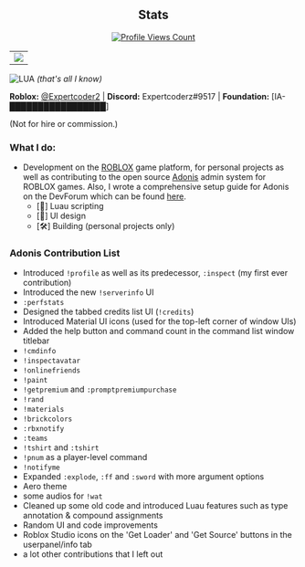 <h2 align="center">Stats</h2>
<a href="https://github.com/Expertcoderz">
  <p align="center">
    <img src="https://komarev.com/ghpvc/?username=Expertcoderz" alt="Profile Views Count">
  </p>
</a>

<p align="center">
<table>
  <tr>
    <td align="center" style="padding=0;width=100%;">
      <img src="https://github-readme-stats.vercel.app/api/?username=Expertcoderz&title_color=00fff2&text_color=00fff2&show_icons=true&bg_color=00000000&hide_border=true&icon_color=00fff2&hide_title=false&count_private=true&hide=stars" />
    </td>
  </tr>
</table>
</p>

![LUA](https://img.shields.io/badge/Luau-2C2D72?style=for-the-badge&logo=lua&logoColor=white) _(that's all I know)_

**Roblox:** [@Expertcoder2](https://www.roblox.com/users/644946329/profile) | **Discord:** Expertcoderz#9517 | **Foundation:** [IA-[█████████████████](http://scpfoundation.org/)]

(Not for hire or commission.)

### What I do:
- Development on the [ROBLOX](https://www.roblox.com) game platform, for personal projects as well as contributing to the open source [Adonis](https://github.com/Sceleratis/Adonis) admin system for ROBLOX games. Also, I wrote a comprehensive setup guide for Adonis on the DevForum which can be found [here](https://devforum.roblox.com/t/1535122).
  - [📜] Luau scripting
  - [📱] UI design
  - [🛠️] Building (personal projects only)

### Adonis Contribution List
- Introduced ``!profile`` as well as its predecessor, ``:inspect`` (my first ever contribution)
- Introduced the new ``!serverinfo`` UI
- ``:perfstats``
- Designed the tabbed credits list UI (``!credits``)
- Introduced Material UI icons (used for the top-left corner of window UIs)
- Added the help button and command count in the command list window titlebar
- ``!cmdinfo``
- ``!inspectavatar``
- ``!onlinefriends``
- ``!paint``
- ``!getpremium`` and ``:promptpremiumpurchase``
- ``!rand``
- ``!materials``
- ``!brickcolors``
- ``:rbxnotify``
- ``:teams``
- ``!tshirt`` and ``:tshirt``
- ``!pnum`` as a player-level command
- ``!notifyme``
- Expanded ``:explode``, ``:ff`` and ``:sword`` with more argument options
- Aero theme
- some audios for ``!wat``
- Cleaned up some old code and introduced Luau features such as type annotation & compound assignments
- Random UI and code improvements
- Roblox Studio icons on the 'Get Loader' and 'Get Source' buttons in the userpanel/info tab
- a lot other contributions that I left out
